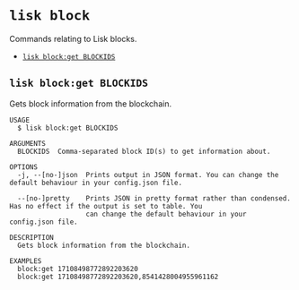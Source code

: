 # `lisk block`

Commands relating to Lisk blocks.

* [`lisk block:get BLOCKIDS`](#lisk-block-get-blockids)

## `lisk block:get BLOCKIDS`

Gets block information from the blockchain.

```
USAGE
  $ lisk block:get BLOCKIDS

ARGUMENTS
  BLOCKIDS  Comma-separated block ID(s) to get information about.

OPTIONS
  -j, --[no-]json  Prints output in JSON format. You can change the default behaviour in your config.json file.

  --[no-]pretty    Prints JSON in pretty format rather than condensed. Has no effect if the output is set to table. You
                   can change the default behaviour in your config.json file.

DESCRIPTION
  Gets block information from the blockchain.

EXAMPLES
  block:get 17108498772892203620
  block:get 17108498772892203620,8541428004955961162
```
